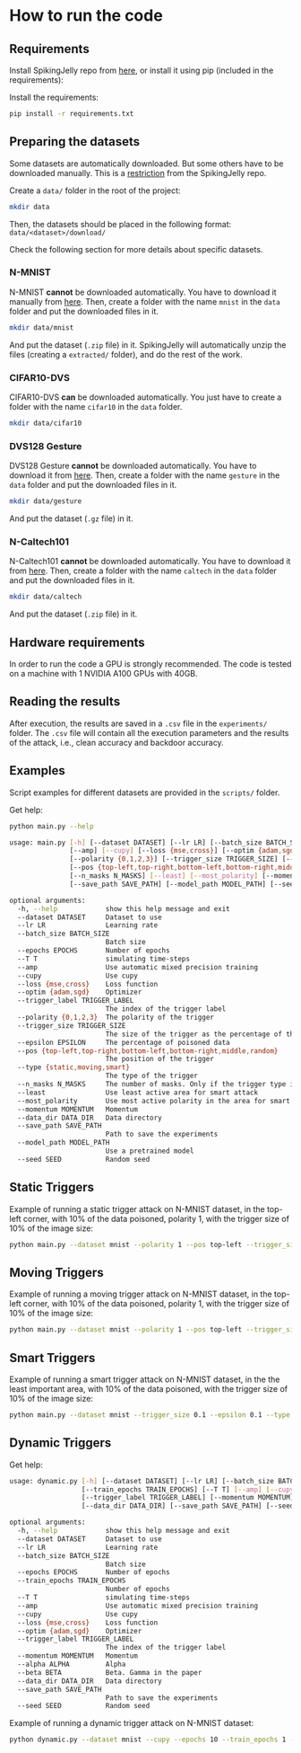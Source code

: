 # How to run the code

## Requirements

Install SpikingJelly repo from [here](https://spikingjelly.readthedocs.io), or install it using pip (included in the requirements):

Install the requirements:
```bash
pip install -r requirements.txt
```

## Preparing the datasets

Some datasets are automatically downloaded. But some others have to be downloaded manually. This is a [restriction](https://spikingjelly.readthedocs.io/zh_CN/latest/activation_based_en/neuromorphic_datasets.html) from the SpikingJelly repo.

Create a `data/` folder in the root of the project:
```bash
mkdir data
```
Then, the datasets should be placed in the following format:
`data/<dataset>/download/`

Check the following section for more details about specific datasets.

### N-MNIST

N-MNIST **cannot** be downloaded automatically. You have to download it manually from [here](https://www.garrickorchard.com/datasets/n-mnist).
Then, create a folder with the name `mnist` in the `data` folder and put the downloaded files in it.
```bash	
mkdir data/mnist
```

And put the dataset (`.zip` file) in it.
SpikingJelly will automatically unzip the files (creating a `extracted/` folder), and do the rest of the work.

### CIFAR10-DVS

CIFAR10-DVS **can** be downloaded automatically. You just have to create a folder with the name `cifar10` in the `data` folder.
```bash
mkdir data/cifar10
```

### DVS128 Gesture

DVS128 Gesture **cannot** be downloaded automatically. You have to download it from [here](https://ibm.ent.box.com/s/3hiq58ww1pbbjrinh367ykfdf60xsfm8/folder/50167556794).
Then, create a folder with the name `gesture` in the `data` folder and put the downloaded files in it.

```bash
mkdir data/gesture
```

And put the dataset (`.gz` file) in it.

### N-Caltech101

N-Caltech101 **cannot** be downloaded automatically. You have to download it from [here](https://www.garrickorchard.com/datasets/n-caltech101).
Then, create a folder with the name `caltech` in the `data` folder and put the downloaded files in it.

```bash
mkdir data/caltech
```

And put the dataset (`.zip` file) in it.

## Hardware requirements

In order to run the code a GPU is strongly recommended. 
The code is tested on a machine with 1 NVIDIA A100 GPUs with 40GB.

## Reading the results

After execution, the results are saved in a `.csv` file in the `experiments/` folder.
The `.csv` file will contain all the execution parameters and the results of the attack, i.e., clean accuracy and backdoor accuracy.

## Examples

Script examples for different datasets are provided in the `scripts/` folder. 

Get help:
```bash
python main.py --help

usage: main.py [-h] [--dataset DATASET] [--lr LR] [--batch_size BATCH_SIZE] [--epochs EPOCHS] [--T T]
               [--amp] [--cupy] [--loss {mse,cross}] [--optim {adam,sgd}] [--trigger_label TRIGGER_LABEL]
               [--polarity {0,1,2,3}] [--trigger_size TRIGGER_SIZE] [--epsilon EPSILON]
               [--pos {top-left,top-right,bottom-left,bottom-right,middle,random}] [--type {static,moving,smart}]
               [--n_masks N_MASKS] [--least] [--most_polarity] [--momentum MOMENTUM] [--data_dir DATA_DIR]
               [--save_path SAVE_PATH] [--model_path MODEL_PATH] [--seed SEED]

optional arguments:
  -h, --help            show this help message and exit
  --dataset DATASET     Dataset to use
  --lr LR               Learning rate
  --batch_size BATCH_SIZE
                        Batch size
  --epochs EPOCHS       Number of epochs
  --T T                 simulating time-steps
  --amp                 Use automatic mixed precision training
  --cupy                Use cupy
  --loss {mse,cross}    Loss function
  --optim {adam,sgd}    Optimizer
  --trigger_label TRIGGER_LABEL
                        The index of the trigger label
  --polarity {0,1,2,3}  The polarity of the trigger
  --trigger_size TRIGGER_SIZE
                        The size of the trigger as the percentage of the image size
  --epsilon EPSILON     The percentage of poisoned data
  --pos {top-left,top-right,bottom-left,bottom-right,middle,random}
                        The position of the trigger
  --type {static,moving,smart}
                        The type of the trigger
  --n_masks N_MASKS     The number of masks. Only if the trigger type is smart
  --least               Use least active area for smart attack
  --most_polarity       Use most active polarity in the area for smart attack
  --momentum MOMENTUM   Momentum
  --data_dir DATA_DIR   Data directory
  --save_path SAVE_PATH
                        Path to save the experiments
  --model_path MODEL_PATH
                        Use a pretrained model
  --seed SEED           Random seed

```

## Static Triggers

Example of running a static trigger attack on N-MNIST dataset, in the top-left corner, with 10% of the data poisoned, polarity 1, with the trigger size of 10% of the image size:

```bash	
python main.py --dataset mnist --polarity 1 --pos top-left --trigger_size 0.1 --epsilon 0.1 --type static --cupy --epochs 10
```

## Moving Triggers

Example of running a moving trigger attack on N-MNIST dataset, in the top-left corner, with 10% of the data poisoned, polarity 1, with the trigger size of 10% of the image size:

```bash
python main.py --dataset mnist --polarity 1 --pos top-left --trigger_size 0.1 --epsilon 0.1 --type moving --cupy --epochs 10
```

## Smart Triggers

Example of running a smart trigger attack on N-MNIST dataset, in the the least important area, with 10% of the data poisoned, with the trigger size of 10% of the image size:

```bash
python main.py --dataset mnist --trigger_size 0.1 --epsilon 0.1 --type smart --least --cupy --epochs 10 
```

## Dynamic Triggers

Get help:
```bash
usage: dynamic.py [-h] [--dataset DATASET] [--lr LR] [--batch_size BATCH_SIZE] [--epochs EPOCHS]
                  [--train_epochs TRAIN_EPOCHS] [--T T] [--amp] [--cupy] [--loss {mse,cross}] [--optim {adam,sgd}]
                  [--trigger_label TRIGGER_LABEL] [--momentum MOMENTUM] [--alpha ALPHA] [--beta BETA]
                  [--data_dir DATA_DIR] [--save_path SAVE_PATH] [--seed SEED]

optional arguments:
  -h, --help            show this help message and exit
  --dataset DATASET     Dataset to use
  --lr LR               Learning rate
  --batch_size BATCH_SIZE
                        Batch size
  --epochs EPOCHS       Number of epochs
  --train_epochs TRAIN_EPOCHS
                        Number of epochs
  --T T                 simulating time-steps
  --amp                 Use automatic mixed precision training
  --cupy                Use cupy
  --loss {mse,cross}    Loss function
  --optim {adam,sgd}    Optimizer
  --trigger_label TRIGGER_LABEL
                        The index of the trigger label
  --momentum MOMENTUM   Momentum
  --alpha ALPHA         Alpha
  --beta BETA           Beta. Gamma in the paper
  --data_dir DATA_DIR   Data directory
  --save_path SAVE_PATH
                        Path to save the experiments
  --seed SEED           Random seed
```

Example of running a dynamic trigger attack on N-MNIST dataset:

```bash
python dynamic.py --dataset mnist --cupy --epochs 10 --train_epochs 1 --alpha 0.5 --beta 0.01
```
